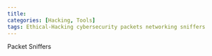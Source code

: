 ```yaml
---
title: 
categories: [Hacking, Tools]
tags: Ethical-Hacking cybersecurity packets networking sniffers
---
```


Packet Sniffers
